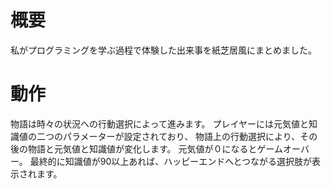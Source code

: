 # 概要
私がプログラミングを学ぶ過程で体験した出来事を紙芝居風にまとめました。

# 動作
物語は時々の状況への行動選択によって進みます。
プレイヤーには元気値と知識値の二つのパラメーターが設定されており、 物語上の行動選択により、その後の物語と元気値と知識値が変化します。
元気値が０になるとゲームオーバー。 最終的に知識値が90以上あれば、ハッピーエンドへとつながる選択肢が表示されます。
